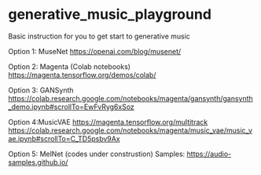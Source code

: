 # generative_music_playground
Basic instruction for you to get start to generative music

Option 1: MuseNet
https://openai.com/blog/musenet/

Option 2: Magenta (Colab notebooks)
https://magenta.tensorflow.org/demos/colab/

Option 3: GANSynth
https://colab.research.google.com/notebooks/magenta/gansynth/gansynth_demo.ipynb#scrollTo=EwFvRyg6xSoz

Option 4:MusicVAE
https://magenta.tensorflow.org/multitrack
https://colab.research.google.com/notebooks/magenta/music_vae/music_vae.ipynb#scrollTo=C_TD5psbv9Ax

Option 5: MelNet (codes under construstion)
Samples: https://audio-samples.github.io/


